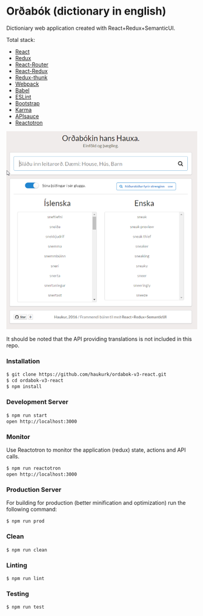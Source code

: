 Orðabók (dictionary in english)
=====================

Dictioniary web application created with React+Redux+SemanticUI.

Total stack:
* [React](https://github.com/facebook/react)
* [Redux](https://github.com/rackt/redux)
* [React-Router](https://github.com/rackt/react-router)
* [React-Redux](https://github.com/reactjs/react-redux)
* [Redux-thunk](https://github.com/gaearon/redux-thunk)
* [Webpack](https://github.com/webpack/webpack)
* [Babel](https://github.com/babel/babel)
* [ESLint](http://eslint.org/)
* [Bootstrap](http://getbootstrap.com/)
* [Karma](https://github.com/karma-runner/karma)
* [APIsauce](https://github.com/skellock/apisauce)
* [Reactotron](https://github.com/skellock/reactotron)

![Screenshot](https://raw.githubusercontent.com/haukurk/ordabok-v3-react/dev/docs/screen1.png)

It should be noted that the API providing translations is not included in this repo.

### Installation

```
$ git clone https://github.com/haukurk/ordabok-v3-react.git
$ cd ordabok-v3-react
$ npm install
```

### Development Server

```
$ npm run start
open http://localhost:3000
```

### Monitor

Use Reactotron to monitor the application (redux) state, actions and API calls.

```
$ npm run reactotron
open http://localhost:3000
```

### Production Server

For building for production (better minification and optimization) run the following command:

```
$ npm run prod
```

### Clean

```
$ npm run clean
```

### Linting

```
$ npm run lint
```

### Testing

```
$ npm run test
```
